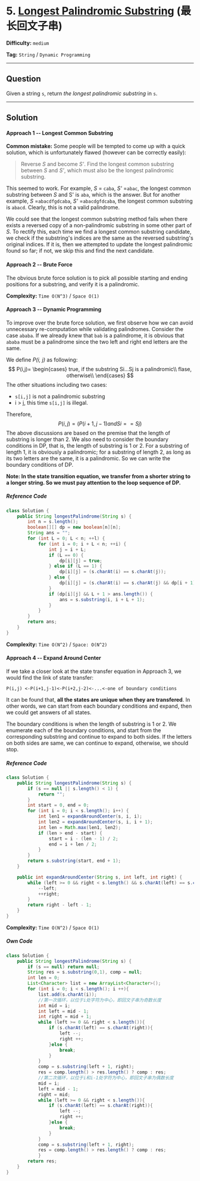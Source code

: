 

# 5. [Longest Palindromic Substring][LPS] (最长回文子串)

[LPS]: https://leetcode-cn.com/problems/longest-palindromic-substring/

**Difficulty:** `medium`

**Tag:** `String` / `Dynamic Programming`

------

## Question

Given a string `s`, return *the longest palindromic substring* in `s`.

------

## Solution

#### Approach 1 -- Longest Common Substring

**Common mistake:** Some people will be tempted to come up with a quick solution, which is unfortunately flawed (however can be correctly easily):

> Reverse *S* and become *S'*. Find the longest common substring between *S* and *S'*, which must also be the longest palindromic substring.

This seemed to work. For example, *S* = `caba`, *S'* =`abac`, the longest common substring between *S* and S' is `aba`, which is the answer. But for another example, *S* =`abacdfgdcaba`, *S'* =`abacdgfdcaba`, the longest common substring is `abacd`. Clearly, this is not a valid palindrome.

We could see that the longest common substring method fails when there exists a reversed copy of a non-palindromic substring in some other part of *S*. To rectify this, each time we find a longest common substring candidate, we check if the substring's indices are the same as the reversed substring's original indices. If it is, then we attempted to update the longest palindromic found so far; if not, we skip this and find the next candidate.

#### Approach 2 -- Brute Force

The obvious brute force solution is to pick all possible starting and ending positions for a substring, and verify it is a palindromic.

**Complexity:** `Time O(N^3)` / `Space O(1)`

#### Approach 3 -- Dynamic Programming

To improve over the brute force solution, we first observe how we can avoid unnecessary re-computation while validating palindromes. Consider the case `ababa`. If we already knew that `bab` is a palindrome, it is obvious that `ababa` must be a palindrome since the two left and right end letters are the same.

We define *P(i, j)* as following:
$$
P(i,j)= \begin{cases}
true, 	if the  substring  Si...Sj is a palindromic\\
flase, 	otherwise\\
\end{cases}
$$
The other situations including two cases: 

- `s[i,j]` is not a palindromic substring
- i > j, this time `s[i,j]` is illegal.

Therefore,
$$
P(i,j)=(P(i+1, j-1) and Si == Sj)
$$
The above discussions are based on the premise that the length of substring is longer than 2. We also need to consider the boundary conditions in DP, that is, the length of substring is 1 or 2. For a substring of length 1, it is obviously a palindromic; for a substring of length 2, as long as its two letters are the same, it is a palindromic. So we can write the boundary conditions of DP.

**Note: In the state transition equation, we transfer from a shorter string to a longer string. So we must pay attention to the loop sequence of DP.**

##### Reference Code

```java
class Solution {
    public String longestPalindrome(String s) {
        int n = s.length();
        boolean[][] dp = new boolean[n][n];
        String ans = "";
        for (int L = 0; L < n; ++l) {
            for (int i = 0; i + L < n; ++i) {
                int j = i + L;
                if (L == 0) {
                    dp[i][j] = true;
                } else if (L == 1) {
                    dp[i][j] = (s.charAt(i) == s.charAt(j));
                } else {
                    dp[i][j] = (s.charAt(i) == s.charAt(j) && dp[i + 1][j - 1]);
                }
                if (dp[i][j] && L + 1 > ans.length()) {
                    ans = s.substring(i, i + L + 1);
                }
            }
        }
        return ans;
    }
}
```

**Complexity:** `Time O(N^2)` / `Space: O(N^2)`

#### Approach 4 -- Expand Around Center

If we take a closer look at the state transfer equation in Approach 3, we would find the link of state transfer:

`P(i,j) <-P(i+1,j-1)<-P(i+2,j-2)<-...<-one of boundary conditions`

It can be found that, **all the states are unique when they are transfered**. In other words, we can start from each boundary conditions and expand, then we could get answers of all states.

The boundary conditions is when the length of substring is 1 or 2. We enumerate each of the boundary conditions, and start from the corresponding substring and continue to expand to both sides. If the letters on both sides are same, we can continue to expand, otherwise, we should stop.

##### Reference Code

```java
class Solution {
    public String longestPalindrome(String s) {
        if (s == null || s.length() < 1) {
            return "";
        }
        int start = 0, end = 0;
        for (int i = 0; i < s.length(); i++) {
            int len1 = expandAroundCenter(s, i, i);
            int len2 = expandAroundCenter(s, i, i + 1);
            int len = Math.max(len1, len2);
            if (len > end - start) {
                start = i - (len - 1) / 2;
                end = i + len / 2;
            }
        }
        return s.substring(start, end + 1);
    }

    public int expandAroundCenter(String s, int left, int right) {
        while (left >= 0 && right < s.length() && s.charAt(left) == s.charAt(right)) {
            --left;
            ++right;
        }
        return right - left - 1;
    }
}
```

**Complexity:** `Time O(N^2)` / `Space O(1)`

##### Own Code

```java
class Solution {
    public String longestPalindrome(String s) {
        if (s == null) return null;
        String res = s.substring(0,1), comp = null;
        int len = 0;
        List<Character> list = new ArrayList<Character>();
        for (int i = 0; i < s.length(); i ++){
            list.add(s.charAt(i));
            //第一次循环，以位于i处字符为中心，即回文子串为奇数长度
            int mid = i;
            int left = mid - 1;
            int right = mid + 1;
            while (left >= 0 && right < s.length()){
                if (s.charAt(left) == s.charAt(right)){
                    left --;
                    right ++;
                }else {
                    break;
                }
            }
            comp = s.substring(left + 1, right);
            res = comp.length() > res.length() ? comp : res;
            //第二次循环，以位于i和i-1处字符为中心，即回文子串为偶数长度
            mid = i;
            left = mid - 1;
            right = mid;
            while (left >= 0 && right < s.length()){
                if (s.charAt(left) == s.charAt(right)){
                    left --;
                    right ++;
                }else {
                    break;
                }
            }
            comp = s.substring(left + 1, right);
            res = comp.length() > res.length() ? comp : res;
            }
        return res;
    }
}
```

